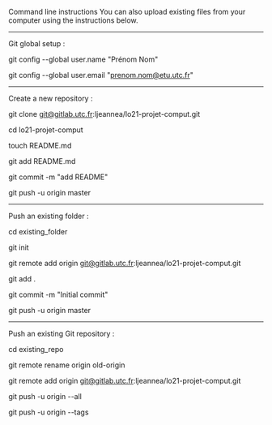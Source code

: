 Command line instructions
You can also upload existing files from your computer using the instructions below.

--------------------------------------------------------------
Git global setup :

git config --global user.name "Prénom Nom"

git config --global user.email "prenom.nom@etu.utc.fr"


--------------------------------------------------------------
Create a new repository :

git clone git@gitlab.utc.fr:ljeannea/lo21-projet-comput.git

cd lo21-projet-comput

touch README.md

git add README.md

git commit -m "add README"

git push -u origin master

--------------------------------------------------------------
Push an existing folder :

cd existing_folder

git init

git remote add origin git@gitlab.utc.fr:ljeannea/lo21-projet-comput.git

git add .

git commit -m "Initial commit"

git push -u origin master

--------------------------------------------------------------
Push an existing Git repository :

cd existing_repo

git remote rename origin old-origin

git remote add origin git@gitlab.utc.fr:ljeannea/lo21-projet-comput.git

git push -u origin --all

git push -u origin --tags
